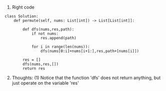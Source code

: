 1. Right code
```
class Solution:
    def permute(self, nums: List[int]) -> List[List[int]]:
        
        def dfs(nums,res,path):
            if not nums:
                res.append(path)

            for i in range(len(nums)):
                dfs(nums[0:i]+nums[i+1:],res,path+[nums[i]])

        res = []
        dfs(nums,res,[])
        return res
```

2. Thoughts:
(1) Notice that the function 'dfs' does not return anything, but just operate on the variable 'res'
